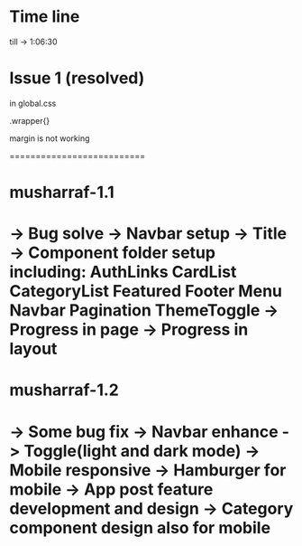 # Time line
till -> 1:06:30

# Issue 1 (resolved)

in global.css

.wrapper{}

margin is not working

==========================

# musharraf-1.1
-> Bug solve
-> Navbar setup
-> Title
-> Component folder setup including:
    AuthLinks
    CardList
    CategoryList
    Featured
    Footer
    Menu
    Navbar
    Pagination
    ThemeToggle
-> Progress in page
-> Progress in layout
===========================

# musharraf-1.2
-> Some bug fix
-> Navbar enhance
-> Toggle(light and dark mode)
-> Mobile responsive
-> Hamburger for mobile
-> App post feature development and design
-> Category component design also for mobile
===========================